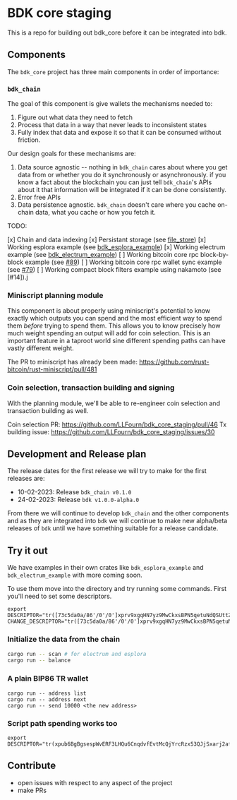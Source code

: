 # BDK core staging

This is a repo for building out bdk_core before it can be integrated into bdk.

## Components

The `bdk_core` project has three main components in order of importance:

### `bdk_chain`

The goal of this component is give wallets the mechanisms needed to:

1. Figure out what data they need to fetch
2. Process that data in a way that never leads to inconsistent states
3. Fully index that data and expose it so that it can be consumed without friction.


Our design goals for these mechanisms are:

1. Data source agnostic -- nothing in `bdk_chain` cares about where you get data from or whether you
   do it synchronously or asynchronously. if you know a fact about the blockchain you can
   just tell `bdk_chain`'s APIs about it that information will be integrated if it can be done
   consistently.
2. Error free APIs  
3. Data persistence agnostic. `bdk_chain` doesn't care where you cache on-chain data, what you cache or how you fetch it.

TODO:

[x] Chain and data indexing
[x] Persistant storage (see [file_store](./bdk_chain/src/file_store.rs))
[x] Working esplora example (see [bdk_esplora_example](./bdk_esplora_example))
[x] Working electrum example (see [bdk_electrum_example](./bdk_electrum_example))
[ ] Working bitcoin core rpc block-by-block example (see [#89](https://github.com/LLFourn/bdk_core_staging/pull/89))
[ ] Working bitcoin core rpc wallet sync example (see [#79](https://github.com/LLFourn/bdk_core_staging/pull/79))
[ ] Working compact block filters example using nakamoto (see [#14]).j

### Miniscript planning module

This component is about properly using miniscript's potential to know exactly which outputs you can
spend and the most efficient way to spend them *before* trying to spend them. This allows you to
know precisely how much weight spending an output will add for coin selection. This is an important
feature in a taproot world sine different spending paths can have vastly different weight.

The PR to miniscript has already been made: https://github.com/rust-bitcoin/rust-miniscript/pull/481

### Coin selection, transaction building and signing

With the planning module, we'll be able to re-engineer coin selection and transaction building as well.

Coin selection PR: https://github.com/LLFourn/bdk_core_staging/pull/46
Tx building issue: https://github.com/LLFourn/bdk_core_staging/issues/30

## Development and Release plan

The release dates for the first release we will try to make for the first releases are:

- 10-02-2023: Release `bdk_chain v0.1.0`
- 24-02-2023: Release `bdk v1.0.0-alpha.0`

From there we will continue to develop `bdk_chain` and the other components and as they are integrated into `bdk` we  will continue to make new alpha/beta releases of `bdk` until we have something suitable for a release candidate.

## Try it out

We have examples in their own crates like `bdk_esplora_example` and `bdk_electrum_example` with more coming soon.

To use them move into the directory and try running some commands.
First you'll need to set some descriptors.

```
export DESCRIPTOR="tr([73c5da0a/86'/0'/0']xprv9xgqHN7yz9MwCkxsBPN5qetuNdQSUttZNKw1dcYTV4mkaAFiBVGQziHs3NRSWMkCzvgjEe3n9xV8oYywvM8at9yRqyaZVz6TYYhX98VjsUk/0/*)" CHANGE_DESCRIPTOR="tr([73c5da0a/86'/0'/0']xprv9xgqHN7yz9MwCkxsBPN5qetuNdQSUttZNKw1dcYTV4mkaAFiBVGQziHs3NRSWMkCzvgjEe3n9xV8oYywvM8at9yRqyaZVz6TYYhX98VjsUk/1/*)"
```

### Initialize the data from the chain


``` sh
cargo run -- scan # for electrum and esplora
cargo run -- balance
```

### A plain BIP86 TR wallet

```
cargo run -- address list
cargo run -- address next
cargo run -- send 10000 <the new address>
```

### Script path spending works too

```
export DESCRIPTOR="tr(xpub6BgBgsespWvERF3LHQu6CnqdvfEvtMcQjYrcRzx53QJjSxarj2afYWcLteoGVky7D3UKDP9QyrLprQ3VCECoY49yfdDEHGCtMMj92pReUsQ/0/*,pk(xprv9s21ZrQH143K3ngkqk9y72BYSJTZ1ngfTFGFtxCwfP9pKqcMzn6aCP3mZoY8qMEqUjkxC2BkDUVLw77qbyGt66BbE7g3nt8JAGGkcTe4kWZ/0/*))"
```

## Contribute

- open issues with respect to any aspect of the project
- make PRs



[blog post]: https://bitcoindevkit.org/blog/bdk-core-pt1/

